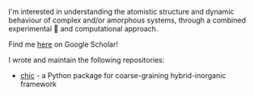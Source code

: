 I'm interested in understanding the atomistic structure and dynamic behaviour of complex and/or amorphous systems, through a combined experimental 🧪 and computational approach.

Find me [here](https://scholar.google.com/citations?hl=en&view_op=list_works&authuser=1&gmla=AP6z3OafqxSYuOEp-yxncu4V2tSRZrcoIhLHuajYBgQ1PF5HkGgaF2WFNX_uHR_ZDcwwLHgoOOBcc1c30yQJ0991nkr9&user=Kc88498AAAAJ) on Google Scholar!

I wrote and maintain the following repositories:

- [chic](https://tcnicholas.github.io/chic/) - a Python package for coarse-graining hybrid-inorganic framework
